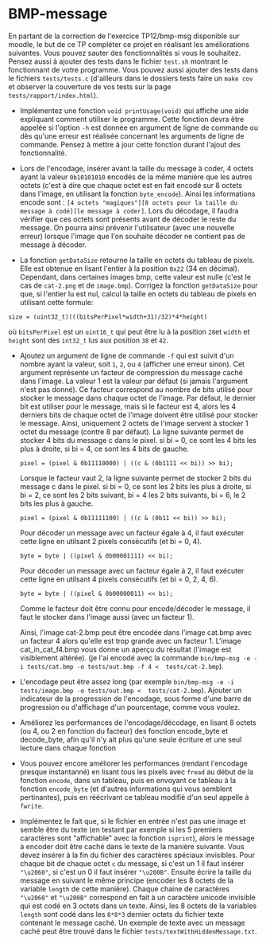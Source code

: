 # BMP-message

En partant de la correction de l'exercice TP12/bmp-msg disponible sur moodle, le but de ce TP compléter ce projet en réalisant les améliorations suivantes. Vous pouvez sauter des fonctionnalités si vous le souhaitez. Pensez aussi à ajouter des tests dans le fichier `test.sh` montrant le fonctionnant de votre programme. Vous pouvez aussi ajouter des tests dans le fichiers `tests/tests.c` (d'ailleurs dans le dossiers tests faire un `make cov` et observer la couverture de vos tests sur la page `tests/rapport/index.html`).

* Implémentez une fonction `void printUsage(void)` qui affiche une aide expliquant comment utiliser le programme. Cette fonction devra être appelée si l'option `-h` est donnée en argument de ligne de commande ou dès qu'une erreur est réalisée concernant les arguments de ligne de commande. Pensez à mettre à jour cette fonction durant l'ajout des fonctionnalité.
* Lors de l'encodage, insérer avant la taille du message à coder, 4 octets ayant la valeur `0b10101010` encodés de la même manière que les autres octets (c'est à dire que chaque octet est en fait encodé sur 8 octets dans l'image, en utilisant la fonction `byte_encode`). Ainsi les informations encode sont :
    `[4 octets "magiques"][8 octets pour la taille du message à codé][le message à coder]`.
  Lors du décodage, il faudra vérifier que ces octets sont présents avant de décoder le reste du message. On pourra ainsi prévenir l'utilisateur (avec une nouvelle erreur) lorsque l'image que l'on souhaite décoder ne contient pas de message à décoder.

* La fonction `getDataSize` retourne la taille en octets du tableau de pixels. Elle est obtenue en lisant l'entier à la position `0x22` (34 en décimal). Cependant, dans certaines images bmp, cette valeur est nulle (c'est le cas de `cat-2.png` et de `image.bmp`). Corrigez la fonction `getDataSize` pour que, si l'entier lu est nul, calcul la taille en octets du tableau de pixels en utilisant cette formule:
```
size = (uint32_t)(((bitsPerPixel*width+31)/32)*4*height)
```
où `bitsPerPixel` est un `uint16_t` qui peut être lu à la position `28`et `width` et `height` sont des `int32_t` lus aux position `38` et `42`.

* Ajoutez un argument de ligne de commande `-f` qui est suivit d'un nombre ayant la valeur, soit `1`, `2`, ou `4` (afficher une erreur sinon). Cet argument représente un facteur de compression du message caché dans l'image. La valeur 1 est la valeur par défaut (si jamais l'argument n'est pas donné). Ce facteur correspond au nombre de bits utilisé pour stocker le message dans chaque octet de l'image.
  Par défaut, le dernier bit est utiliser pour le message, mais si le facteur est 4, alors les 4 derniers bits de chaque octet de l'image doivent être utilisé pour stocker le message. Ainsi, uniquement 2 octets de l'image servent à stocker 1 octet du message (contre 8 par défaut).
  La ligne suivante permet de stocker 4 bits du message c dans le pixel. si bi = 0, ce sont les 4 bits les plus à droite, si bi = 4, ce sont les 4 bits de gauche.
  ```
  pixel = (pixel & 0b11110000) | ((c & (0b1111 << bi)) >> bi);
  ```
  Lorsque le facteur vaut 2, la ligne suivante permet de stocker 2 bits du message c dans le pixel. si bi = 0, ce sont les 2 bits les plus à droite, si bi = 2, ce sont les 2 bits suivant, bi = 4 les 2 bits suivants, bi = 6, le 2 bits les plus à gauche.
  ```
  pixel = (pixel & 0b11111100) | ((c & (0b11 << bi)) >> bi);
  ```

  Pour décoder un message avec un facteur égale à 4, il faut exécuter cette ligne en utilsant 2 pixels consécutifs (et bi = 0, 4).
  ```
  byte = byte | ((pixel & 0b00001111) << bi);
  ```

  Pour décoder un message avec un facteur égale à 2, il faut exécuter cette ligne en utilsant 4 pixels consécutifs (et bi = 0, 2, 4, 6).
  ```
  byte = byte | ((pixel & 0b00000011) << bi);
  ```
  Comme le facteur doit être connu pour encode/décoder le message, il faut le stocker dans l'image aussi (avec un facteur 1).

  Ainsi, l'image cat-2.bmp peut être encodée dans l'image cat.bmp avec un facteur 4 alors qu'elle est trop grande avec un facteur 1. L'image cat_in_cat_f4.bmp vous donne un aperçu du résultat (l'image est visiblement altérée). 
  (je l'ai encodé avec la commande `bin/bmp-msg -e -i tests/cat.bmp -o tests/out.bmp -f 4 <  tests/cat-2.bmp`).

* L'encodage peut être assez long (par exemple `bin/bmp-msg -e -i tests/image.bmp -o tests/out.bmp <  tests/cat-2.bmp`). Ajouter un indicateur de la progression de l'encodage, sous forme d'une barre de progression ou d'affichage d'un pourcentage, comme vous voulez.

* Améliorez les performances de l'encodage/décodage, en lisant 8 octets (ou 4, ou 2 en fonction du facteur) des fonction encode_byte et decode_byte, afin qu'il n'y ait plus qu'une seule écriture et une seul lecture dans chaque fonction

* Vous pouvez encore améliorer les performances (rendant l'encodage presque instantanné) en lisant tous les pixels avec `fread` au début de la fonction `encode`, dans un tableau, puis en envoyant ce tableau à la fonction `encode_byte` (et d'autres informations qui vous semblent pertinantes), puis en réécrivant ce tableau modifié d'un seul appelle à `fwrite`.

* Implémentez le fait que, si le fichier en entrée n'est pas une image et semble être du texte (en testant par exemple si les 5 premiers caractères sont "affichable" avec la fonction `isprint`), alors le message à encoder doit être caché dans le texte de la manière suivante. Vous devez insérer à la fin du fichier des caractères spéciaux invisibles. Pour chaque bit de chaque octet `c` du message, si c'est un 1 il faut insérer `"\u2060"`, si c'est un 0 il faut insérer `"\u200B"`. Ensuite écrire la taille du message en suivant le même principe (encoder les 8 octets de la variable `length` de cette manière). Chaque chaine de caractères `"\u2060"` et `"\u200B"` correspond en fait à un caractère unicode invisible qui est codé en 3 octets dans un texte. Ainsi, les 8 octets de la variables `length` sont codé dans les `8*8*3` dernier octets du fichier texte contenant le message caché. Un exemple de texte avec un message caché peut être trouvé dans le fichier `tests/textWithHiddenMessage.txt`.



